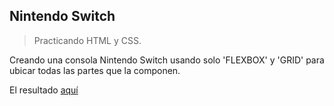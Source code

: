 ## Nintendo Switch

> Practicando HTML y CSS.

Creando una consola Nintendo Switch usando solo 'FLEXBOX' y 'GRID' para ubicar todas las partes que la componen.

El resultado [aquí](https://spperis.github.io/nintendoSwitch/)